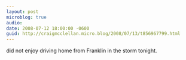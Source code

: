```yaml
---
layout: post
microblog: true
audio: 
date: 2008-07-12 18:00:00 -0600
guid: http://craigmcclellan.micro.blog/2008/07/13/t856967799.html
---
```

did not enjoy driving home from Franklin in the storm tonight.
